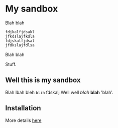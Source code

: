 My sandbox
==========

Blah blah

	fdjkalfjdsakl
	jfkdslajfkdla
	fdjskalfjdsal
	jfdkslajfdlsa


Blah blah

Stuff.


Well this is my sandbox
-----------------------

Blah  lbah bleh `blih` fdskalj   Well well *blah* **blah** 'blah'.


Installation
------------

More details [here](INSTALL.md)
